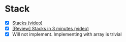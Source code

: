 # Stack
- [x] [Stacks (video)](https://www.coursera.org/lecture/data-structures/stacks-UdKzQ)
- [x] [[Review] Stacks in 3 minutes (video)](https://youtu.be/KcT3aVgrrpU)
- [x] Will not implement. Implementing with array is trivial
